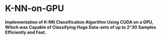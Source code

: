 # K-NN-on-GPU
#### Implementation of K-NN Classification Algorithm Using CUDA on a GPU, Which was Capable of Classifying Huge Data-sets of up to 2^30 Samples Efficiently and Fast.

